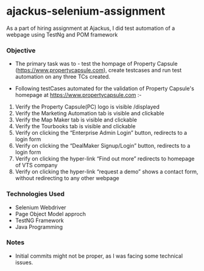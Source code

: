 # ajackus-selenium-assignment
As a part of hiring assignment at Ajackus, I did test automation of a webpage using TestNg and POM framework

### Objective
* The primary task was to - test the hompage of Property Capsule (https://www.propertycapsule.com), create testcases and run test automation on any three TCs created.

* Following testCases automated for the validation of 
Property Capsule's homepage at https://www.propertycapsule.com :-
1. Verify the Property Capsule(PC) logo is visible /displayed
2. Verify the Marketing Automation tab is visible and clickable
3. Verify the Map Maker tab is visible and clickable
4. Verify the Tourbooks tab is visible and clickable
5. Verify on clicking the “Enterprise Admin Login” button, redirects to a login form
6. Verify on clicking the “DealMaker Signup/Login” button, redirects to a login form
7. Verify on clicking the hyper-link “Find out more” redirects to homepage of VTS company
8. Verify on clicking the hyper-link “request a demo” shows a contact form, without redirecting to any other webpage


### Technologies Used
* Selenium Webdriver
* Page Object Model approch
* TestNG Framework
* Java Programming

### Notes
- Initial commits might not be proper, as I was facing some technical issues.
